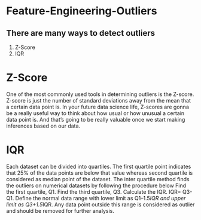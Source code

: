 # Feature-Engineering-Outliers
## There are many ways to detect outliers
1) Z-Score
2) IQR
# Z-Score
One of the most commonly used tools in determining outliers is the Z-score. Z-score is just the number of standard deviations away from the mean that a certain data point is.
In your future data science life, Z-scores are gonna be a really useful way to think about how usual or how unusual a certain data point is. And that’s going to be really valuable once we start making inferences based on our data.

# IQR
Each dataset can be divided into quartiles. The first quartile point indicates that 25% of the data points are below that value whereas second quartile is considered as median point of the dataset. The inter quartile method finds the outliers on numerical datasets by following the procedure below
Find the first quartile, Q1.
Find the third quartile, Q3.
Calculate the IQR. IQR= Q3-Q1.
Define the normal data range with lower limit as Q1–1.5*IQR and upper limit as Q3+1.5*IQR.
Any data point outside this range is considered as outlier and should be removed for further analysis.

